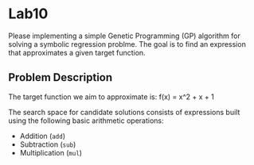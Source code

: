 # Lab10

Please implementing a simple Genetic Programming (GP) algorithm for solving a symbolic regression problme. The goal is to find an expression that approximates a given target function.

## Problem Description

The target function we aim to approximate is:
f(x) = x^2 + x + 1

The search space for candidate solutions consists of expressions built using the following basic arithmetic operations:

- Addition (`add`)
- Subtraction (`sub`)
- Multiplication (`mul`)

